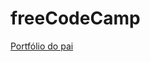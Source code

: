 # freeCodeCamp


 <a href="https://moranggoo.github.io/freeCodeCamp/004/Portfólio/Index.html">Portfólio do pai</a>
 
